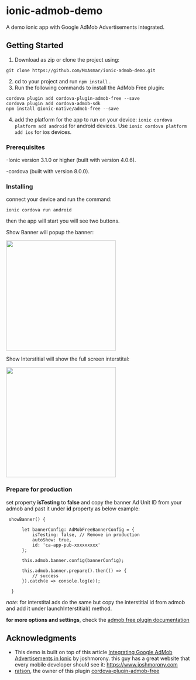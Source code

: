 # ionic-admob-demo
A demo ionic app with Google AdMob Advertisements integrated.

## Getting Started

1. Download as zip or clone the project using:
```
git clone https://github.com/MoAsmar/ionic-admob-demo.git
```
2. cd to your project and run `npm install` .
3. Run the following commands to install the AdMob Free plugin:
```
cordova plugin add cordova-plugin-admob-free --save 
cordova plugin add cordova-admob-sdk
npm install @ionic-native/admob-free --save
```
4. add the platform for the app to run on your device: `ionic cordova platform add android` for android devices.
    Use `ionic cordova platform add ios` for ios devices.

### Prerequisites

-Ionic version 3.1.0 or higher (built with version 4.0.6).

-cordova (built with version 8.0.0).

### Installing

connect your device and run the command:
```
ionic cordova run android
```
then the app will start you will see two buttons.

Show Banner will popup the banner:

<img src="https://drive.google.com/uc?authuser=0&id=1cmosyyDQpjMPlsr2zyFl-8XWVO8KTVR2&export=download" width="300">


Show Interstitial will show the full screen interstital:

<img src="https://drive.google.com/uc?authuser=0&id=1vBWT85jygjN1x6ed5Sck8z0kJzgzQK_D&export=download" width="300">


### Prepare for production

set property **isTesting** to **false** and copy the banner Ad Unit ID from your admob and past it under **id** property as below example:

```
 showBanner() {

      let bannerConfig: AdMobFreeBannerConfig = {
          isTesting: false, // Remove in production
          autoShow: true,
          id: 'ca-app-pub-xxxxxxxxx'
      };

      this.admob.banner.config(bannerConfig);

      this.admob.banner.prepare().then(() => {
          // success
      }).catch(e => console.log(e));

  }
```

_note:_ for interstital ads do the same but copy the interstitial id from admob and add it under launchInterstitial() method.

**for more options and settings**, check the [admob free plugin documentation](https://ratson.github.io/cordova-plugin-admob-free/identifiers.html)

## Acknowledgments

* This demo is built on top of this article [Integrating Google AdMob Advertisements in Ionic](https://www.joshmorony.com/integrating-google-admob-advertisements-in-ionic) by joshmorony. this guy has a great website that every mobile developer should see it:
https://www.joshmorony.com
* [ratson](https://github.com/ratson), the owner of this plugin [cordova-plugin-admob-free](https://github.com/ratson/cordova-plugin-admob-free)
